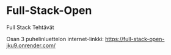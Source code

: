 # Full-Stack-Open
Full Stack Tehtävät

Osan 3 puhelinluettelon internet-linkki:
https://full-stack-open-jku9.onrender.com/
